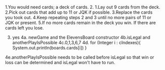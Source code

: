 1.You would need cards; a deck of cards.
2.
	1.Lay out 9 cards from the deck.
	2.Pick out cards that add up to 11 or JQK if possible.
	3.Replace the cards you took out.
	4.Keep repeating steps 2 and 3 until no more pairs of 11 or JQK or present.
	5.If no more cards remain in the deck you win. If there are cards left you lose.

3. yes
4a. newGame and the ElevensBoard constructor
4b.isLegal and anotherPlayIsPossible
4c.0,1,3,6,7
4d.
		for (Integer i : cIndexes){
			System.out.println(boards.cards[i])
		}

4e.anotherPlayIsPossible needs to be called before isLegal so that win or loss can be determined and isLegal won't have to run.